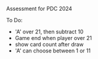 Assessment for PDC 2024


To Do:

- 'A' over 21, then subtract 10
- Game end when player over 21
- show card count after draw
- 'A' can choose between 1 or 11
  
